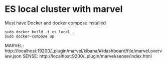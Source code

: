 # ES local cluster with marvel

Must have Docker and docker compose installed

```
sudo docker build -t es_local .
sudo docker-compose up
```

MARVEL: http://localhost:19200/_plugin/marvel/kibana/#/dashboard/file/marvel.overview.json
SENSE: http://localhost:9200/_plugin/marvel/sense/index.html

